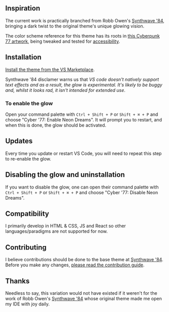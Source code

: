## Inspiration
The current work is practically branched from Robb Owen's [Synthwave '84](https://github.com/robb0wen/synthwave-vscode), bringing a dark twist to the original theme's unique glowing vision.

The color scheme reference for this theme has its roots in [this Cyberpunk 77 artwork](https://www.iamag.co/the-art-of-cyberpunk-2077/#jp-carousel-336960), being tweaked and tested for [accessibility](http://www.color-blindness.com/coblis-color-blindness-simulator/).

## Installation
[Install the theme from the VS Marketplace](https://marketplace.visualstudio.com/items?itemName=CodeReviewer14.cyber77-vscode).

Synthwave '84 disclamer warns us that *VS code doesn't natively support text effects and as a result, the glow is experimental. It's likely to be buggy and, whilst it looks rad, it isn't intended for extended use*. 

### To enable the glow
Open your command palette with `Ctrl + Shift + P` or `Shift + ⌘ + P` and choose "Cyber '77: Enable Neon Dreams". It will prompt you to restart, and when this is done, the glow should be activated.

## Updates
Every time you update or restart VS Code, you will need to repeat this step to re-enable the glow.

## Disabling the glow and uninstallation
If you want to disable the glow, one can open their command palette with `Ctrl + Shift + P` or `Shift + ⌘ + P` and choose "Cyber '77: Disable Neon Dreams".

## Compatibility
I primarily develop in HTML & CSS, JS and React so other languages/paradigms are not supported for now.

## Contributing
I believe contributions should be done to the base theme at [Synthwave '84](https://github.com/robb0wen/synthwave-vscode). Before you make any changes, [please read the contribution guide](https://github.com/robb0wen/synthwave-vscode/blob/master/CONTRIBUTING.md).

## Thanks
Needless to say, this variation would not have existed if it weren't for the work of Robb Owen's [Synthwave '84](https://github.com/robb0wen/synthwave-vscode) whose original theme made me open my IDE with joy daily.

